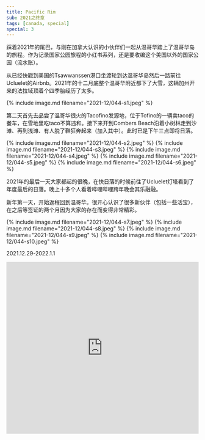 ```yaml
---
title: Pacific Rim
sub: 2021之终章
tags: [canada, special]
special: 3
---
```


踩着2021年的尾巴，与刚在加拿大认识的小伙伴们一起从温哥华踏上了温哥华岛的旅程。作为记录国家公园旅程的小红书系列，还是要收编这个美国以外的国家公园（流水账）。

从已经快戳到美国的Tsawwanssen港口坐渡轮到达温哥华岛然后一路前往Ucluelet的Airbnb。2021年的十二月底整个温哥华附近都下了大雪，这辆加州开来的法拉域顶着个四季胎经历了太多。

{% include image.md filename="2021-12/044-s1.jpeg" %}

第二天首先去品尝了温哥华很火的Tacofino发源地，位于Tofino的一辆卖taco的餐车，在雪地里吃taco不算违和。接下来开到Combers Beach沿着小树林走到沙滩、再到浅滩、有人脱了鞋狂奔起来（加入其中）。此时已是下午三点即将日落。

{% include image.md filename="2021-12/044-s2.jpeg" %}
{% include image.md filename="2021-12/044-s3.jpeg" %}
{% include image.md filename="2021-12/044-s4.jpeg" %}
{% include image.md filename="2021-12/044-s5.jpeg" %}
{% include image.md filename="2021-12/044-s6.jpeg" %}

2021年的最后一天大家都起的很晚，在快日落的时候前往了Ucluelet灯塔看到了年度最后的日落。晚上十多个人看着哔哩哔哩跨年晚会其乐融融。

新年第一天，开始返程回到温哥华。很开心认识了很多新伙伴（包括一些活宝），在之后等签证的两个月因为大家的存在而变得非常精彩。

{% include image.md filename="2021-12/044-s7.jpeg" %}
{% include image.md filename="2021-12/044-s8.jpeg" %}
{% include image.md filename="2021-12/044-s9.jpeg" %}
{% include image.md filename="2021-12/044-s10.jpeg" %}

2021.12.29-2022.1.1

<iframe src="https://www.google.com/maps/embed?pb=!1m52!1m12!1m3!1d753183.9577535139!2d-124.604614182361!3d48.874133941249426!2m3!1f0!2f0!3f0!3m2!1i1024!2i768!4f13.1!4m37!3e0!4m5!1s0x5486765a145241a1%3A0x71176245ed5a206!2sMetrotown%2C%20Burnaby%2C%20BC%2C%20Canada!3m2!1d49.2276257!2d-123.00757569999999!4m5!1s0x548f678b89016d1d%3A0x3e9c40b8319f5ccf!2sSwartz%20Bay%2C%20BC%2C%20Canada!3m2!1d48.6879967!2d-123.41465459999999!4m5!1s0x548975a4f8917bdf%3A0x3f3732d45c5b91d1!2sPacific%20Rim%20Cabins!3m2!1d48.974676599999995!2d-125.5879755!4m5!1s0x548990a61cf9d26f%3A0x14a848dc25c035ae!2sTacofino%2C%20Pacific%20Rim%20Highway%2C%20Tofino%2C%20BC%2C%20Canada!3m2!1d49.126623099999996!2d-125.8924108!4m5!1s0x54899e59578677c9%3A0x31521c31c02a770b!2sCombers%20Beach%20Trailhead!3m2!1d49.0448083!2d-125.70138809999999!4m5!1s0x54897234c2f0aecd%3A0x2856a4a863fd9db3!2sAmphitrite%20Point%20Lighthouse%2C%20Ucluelet%2C%20BC%20V0R%203A0%2C%20Canada!3m2!1d48.9212014!2d-125.54114039999999!5e0!3m2!1sen!2sus!4v1652685421705!5m2!1sen!2sus" width="100%" height="450" style="border:0;" allowfullscreen="" loading="lazy" referrerpolicy="no-referrer-when-downgrade"></iframe>
